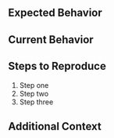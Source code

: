 ## Expected Behavior

<!-- What should happen? -->

## Current Behavior

<!-- What happens instead? -->

## Steps to Reproduce

1. Step one
2. Step two
3. Step three

## Additional Context

<!-- Add any other context, screenshots, or logs about the problem here. -->
